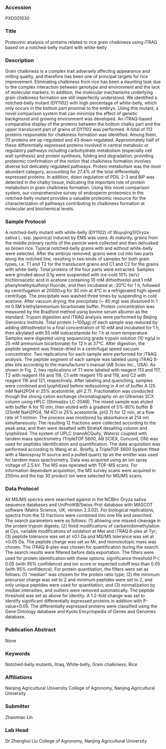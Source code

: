 ### Accession
PXD001030

### Title
Proteomic analysis of proteins related to rice grain chalkiness using iTRAQ based on a notched-belly mutant with white-belly

### Description
Grain chalkiness is a complex trait adversely affecting appearance and milling quality, and therefore has been one of principal targets for rice improvement. Eliminating chalkiness from rice has been a daunting task due to the complex interaction between genotype and environment and the lack of molecular markers. In addition, the molecular mechanisms underlying grain chalkiness formation are still imperfectly understood.  We identified a notched-belly mutant (DY1102) with high percentage of white-belly, which only occurs in the bottom part proximal to the embryo. Using this mutant, a novel comparison system that can minimize the effect of genetic background and growing environment was developed. An iTRAQ-based comparative display of the proteins between the bottom chalky part and the upper translucent part of grains of DY1102 was performed. A total of 113 proteins responsible for chalkiness formation was identified. Among them, 70 proteins are up-regulated and 43 down-regulated. Approximately half of these differentially expressed proteins involved in central metabolic or regulatory pathways including carbohydrate metabolism (especially cell wall synthesis) and protein synthesis, folding and degradation, providing proteomic confirmation of the notion that chalkiness formation involves diverse but delicately regulated pathways. Protein metabolism was the most abundant category, accounting for 27.4% of the total differentially expressed proteins. In addition, down regulation of PDIL 2-3 and BiP was detected in the chalky tissue, indicating the important role of protein metabolism in grain chalkiness formation.  Using this novel comparison system, our comprehensive survey of endosperm proteomics in the notched-belly mutant provides a valuable proteomic resource for the characterization of pathways contributing to chalkiness formation at molecular and biochemical levels.

### Sample Protocol
A notched-belly mutant with white-belly (DY1102) of Wuyujing3(Oryza sativa L. ssp. japonica) induced by EMS was used. At maturity, grains from the middle primary rachis of the panicle were collected and then dehusked as brown rice. Typical notched-belly grains with and without white-belly were selected. After the embryo removed, grains were cut into two parts along the notched line, resulting in two kinds of samples for both grain types, i.e. T1 and T2 for the translucent grains and C1 and C2 for the grains with white-belly.  Total proteins of the four parts were extracted. Samples were grinded about 0.1g were suspended with ice-cold 10% (w/v) trichloroacetic acid in acetone containing 10 mM dithiothreitol and 1 mM phenylmethylsulfonyl fluoride, and then incubated at -20°C for 1 h, followed by centrifugation at 20000×g for 30 min at 4°C in a refrigerated high-speed centrifuge. The precipitate was washed three times by suspending in cold acetone. After vacuum drying, the precipitate (~ 40 mg) was dissolved in 1 ml 0.5M triethylammonium bicarbonate buffer. Protein concentration was measured by the Bradford method using bovine serum albumin as the standard. Trypsin digestion and iTRAQ analysis were performed by Beijing Genomics Institute. Total protein (~100μg) of each sample was reduced by adding dithiothreitol to a final concentration of 10 mM and incubated for 1 h, then alkylated with 55 mM iodoacetamide for 1 h at room temperature. Samples were digested using sequencing grade trypsin solution (10 ng/μl in 25 mM ammonium bicarbonate) for 12 h at 37°C. After digestion, the peptide segment was freeze-dried in a centrifugal speed vacuum concentrator. Two replications for each sample were performed for iTRAQ analysis. The peptide segment of each sample was labeled using iTRAQ 8-plex kits according to the manufacturer's manual (AB Sciex Inc., USA). As shown in Fig. 2, two replications of T1 were labeled with reagent 113 and 117, T2 with reagent 114 and 118, C1 with reagent 115 and 119, and C2 with reagent 116 and 121, respectively. After labeling and quenching, samples were combined and lyophilized before redissolving in 4 ml of buffer A (25 mM NaH2PO4 in 25% acetonitrile, pH 2.7). Fractionation was conducted though the strong cation exchange chromatography on an Ultremex SCX column using HPLC (Shimadzu LC-20AB). The mixed sample was eluted with buffer A for 10 min, then eluted with a gradient of 5%-80% buffer B (25mM NaH2PO4, 1M KCl in 25% acetonitrile, pH2.7) for 12 min, at a flow rate of 1 ml/min. The process was monitored by absorbance at 214 nm simultaneously. The resulting 12 fractions were collected according to the peak area, and then were desalted with StrataX desalting column and lyophilized. The system of UPLC (nanoACQuity, Waters) coupled with tandem mass spectrometry (TripleTOF 5600, AB SCIEX, Concord, ON) was used for peptides identification and quantification. The data acquisition was performed according to Wang et al.. Briefly, a TripleTOF 5600 System fitted with a Nanospray III source and a pulled quartz tip as the emitter was used for tandem mass spectrometry. Data was acquired using an ion spray voltage of 2.5 kV. The MS was operated with TOF-MS scans. For information dependant acquisition, the MS survey scans were acquired in 250ms and the top 30 product ion were selected for MS/MS scans.

### Data Protocol
All MS/MS spectra were searched against in the NCBInr Oryza sativa sequence databases and UniProtKB/Swiss-Prot database with MASCOT software (Matrix Science, UK; version 2.3.02). For biological replications, spectra from the 12 fractions were combined into one file and searched. The search parameters were as follows: (1) allowing one missed cleavage in the protein trypsin digests; (2) fixed modifications of carbamidomethylation at Cys, variable modifications of oxidation at Met and iTRAQ 8-plex at Tyr; (3) peptide tolerance was set at ±0.1 Da and MS/MS tolerance was set at ±0.05 Da. The peptide charge was set as Mr, and monoisotopic mass was chosen. The iTRAQ 8-plex was chosen for quantification during the search. The search results were filtered before data exportation. The filters were used for protein identification with these options: significance threshold P＜0.05 (with 95% confidence) and ion score or expected cutoff less than 0.05 (with 95% confidence). For protein quantitation, the filters were set as follows: (1) “median” was chosen for the protein ratio type; (2) the minimum precursor charge was set to 2 and minimum peptides were set to 2, and only unique peptides were used for quantitation; and (3) normalization by median intensities, and outliers were removed automatically. The peptide threshold was set as above for identity. A 1.2-fold change was set to identify significant differentially expressed proteins in addition with P-value<0.05.  The differentially expressed proteins were classified using the Gene Ontology database and Kyoto Encyclopedia of Genes and Genomes database.

### Publication Abstract
None

### Keywords
Notched-belly mutants, Itraq, White-belly, Grain chalkiness, Rice

### Affiliations
Nanjing Agricultural University
College of Agronomy, Nanjing Agricultural University

### Submitter
Zhaomiao Lin

### Lab Head
Dr Zhenghui Liu
College of Agronomy, Nanjing Agricultural University


